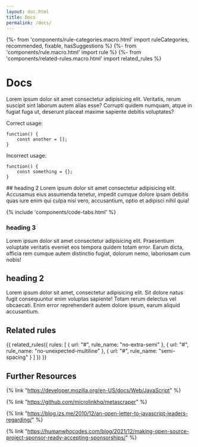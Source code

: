 ```yaml
---
layout: doc.html
title: Docs
permalink: /docs/
---
```


{%- from 'components/rule-categories.macro.html' import ruleCategories, recommended, fixable, hasSuggestions %}
{%- from 'components/rule.macro.html' import rule %}
{%- from 'components/related-rules.macro.html' import related_rules %}
# Docs

Lorem ipsum dolor sit amet consectetur adipisicing elit. Veritatis, rerum suscipit sint laborum autem alias esse? Corrupti quidem numquam, atque in fugiat fuga ut, deserunt placeat maxime sapiente debitis voluptates?

Correct usage: 

<div class="code-block" data-correct>
<pre class="language-js">
<code>function() {
    const another = [];
}
</code></pre>
</div>

Incorrect usage:

<div class="code-block" data-incorrect>
<pre class="language-js">
<code>function() {
    const something = {};
}
</code></pre>
</div>
## heading 2
Lorem ipsum dolor sit amet consectetur adipisicing elit. Accusamus eius assumenda tenetur, impedit cumque dolore ipsam debitis quas iure enim qui culpa nisi vero, accusantium, optio et adipisci nihil quia!

{% include 'components/code-tabs.html' %}

### heading 3
Lorem ipsum dolor sit amet consectetur adipisicing elit. Praesentium voluptate veritatis eveniet eos tempora quidem totam error. Earum dicta, officia rem cumque autem distinctio fugiat, dolorum nemo, laboriosam cum nobis!

## heading 2

Lorem ipsum dolor sit amet, consectetur adipisicing elit. Sit dolore natus fugit consequuntur enim voluptas sapiente! Totam rerum delectus vel obcaecati. Enim error reprehenderit autem dolore ipsum, earum aliquid accusantium.


## Related rules 

{{ related_rules({
        rules: [
            {
                url: "#",
                rule_name: "no-extra-semi"
            },
            {
                url: "#",
                rule_name: "no-unexpected-multiline"
            },
            {
                url: "#",
                rule_name: "semi-spacing"
            }
        ]
    }) }}

## Further Resources

{% link "https://developer.mozilla.org/en-US/docs/Web/JavaScript" %}

{% link "https://github.com/microlinkhq/metascraper" %}

{% link "https://blog.izs.me/2010/12/an-open-letter-to-javascript-leaders-regarding/" %}

{% link "https://humanwhocodes.com/blog/2021/12/making-open-source-project-sponsor-ready-accepting-sponsorships/" %}
